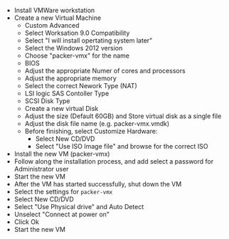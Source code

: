 - Install VMWare workstation
- Create a new Virtual Machine 
  - Custom Advanced
  - Select Worksation 9.0 Compatibility
  - Select "I will install opertating system later"
  - Select the Windows 2012 version
  - Choose "packer-vmx" for the name
  - BIOS
  - Adjust the appropriate Numer of cores and processors
  - Adjust the appropriate memory
  - Select the correct Nework Type (NAT)
  - LSI logic SAS Contoller Type
  - SCSI Disk Type 
  - Create a new virtual Disk
  - Adjust the size (Default 60GB) and Store virtual disk as a single file
  - Adjust the disk file name (e.g. packer-vmx.vmdk)
  - Before finishing, select Customize Hardware:
    - Select New CD/DVD
    - Select "Use ISO Image file" and browse for the correct ISO
- Install the new VM (packer-vmx)
- Follow along the installation process, and add select a password for Administrator user
- Start the new VM
- After the VM has started successfully, shut down the VM
- Select the settings for `packer-vmx`
- Select New CD/DVD
- Select "Use Physical drive" and Auto Detect
- Unselect "Connect at power on"
- Click Ok
- Start the new VM


